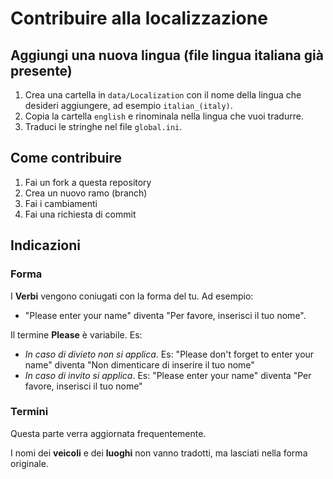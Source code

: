 # Contribuire alla localizzazione

## Aggiungi una nuova lingua (file lingua italiana già presente)

1. Crea una cartella in `data/Localization` con il nome della lingua che desideri aggiungere, ad esempio `italian_(italy)`.
2. Copia la cartella `english` e rinominala nella lingua che vuoi tradurre.
3. Traduci le stringhe nel file `global.ini`.

## Come contribuire

1. Fai un fork a questa repository
2. Crea un nuovo ramo (branch)
3. Fai i cambiamenti
4. Fai una richiesta di commit

## Indicazioni

### Forma

I **Verbi** vengono coniugati con la forma del tu. Ad esempio:

- "Please enter your name" diventa "Per favore, inserisci il tuo nome".

Il termine **Please** è variabile. Es:

* _In caso di divieto non si applica_. Es: "Please don't forget to enter your name" diventa "Non dimenticare di inserire il tuo nome"
* _In caso di invito si applica_. Es: "Please enter your name" diventa "Per favore, inserisci il tuo nome"

### Termini

Questa parte verra aggiornata frequentemente.

I nomi dei **veicoli** e dei **luoghi** non vanno tradotti, ma lasciati nella forma originale.
